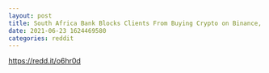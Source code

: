 ```yaml
--- 
layout: post 
title: South Africa Bank Blocks Clients From Buying Crypto on Binance, Exchange Rejects Allegations 
date: 2021-06-23 1624469580 
categories: reddit 
--- 
```

https://redd.it/o6hr0d